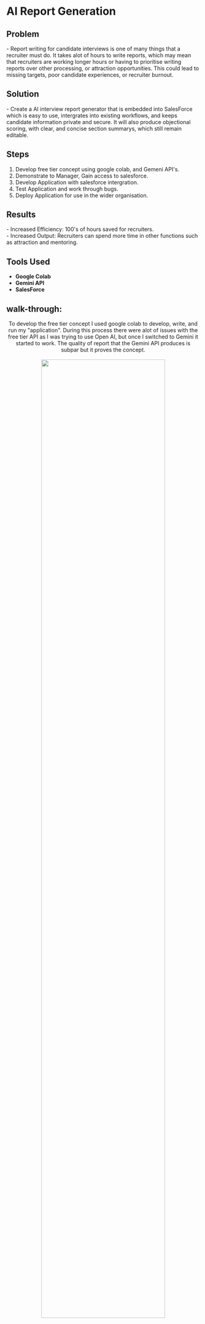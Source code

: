 <h1>AI Report Generation</h1>

<h2>Problem</h2>
- Report writing for candidate interviews is one of many things that a recruiter must do. It takes alot of hours to write reports, which may mean that recruiters are working longer hours or having to prioritise writing reports over other processing, or attraction opportunities. This could lead to missing targets, poor candidate experiences, or recruiter burnout. <br />

<h2>Solution</h2>
- Create a AI interview report generator that is embedded into SalesForce which is easy to use, intergrates into existing workflows, and keeps candidate information private and secure. It will also produce objectional scoring, with clear, and concise section summarys, which still remain editable.<br />

<h2>Steps</h2>

1. Develop free tier concept using google colab, and Gemeni API's.<br />
2. Demonstrate to Manager, Gain access to salesforce.<br />
3. Develop Application with salesforce intergration.<br />
4. Test Application and work through bugs.<br />
5. Deploy Application for use in the wider organisation.<br />

<h2>Results</h2>
- Increased Efficiency: 100's of hours saved for recruiters.<br />
- Increased Output: Recruiters can spend more time in other functions such as attraction and mentoring.<br />


<h2>Tools Used </h2>

- <b>Google Colab</b>
- <b>Gemini API</b>
- <b>SalesForce</b>

<h2>walk-through:</h2>

<p align="center">
To develop the free tier concept I used google colab to develop, write, and run my "application". During this process there were alot of issues with the free tier API as I was trying to use Open AI, but once I switched to Gemini it started to work. The quality of report that the Gemini API produces is subpar but it proves the concept.<br />
<br />
<img src="https://i.imgur.com/PX621jm.jpeg"  height="80%" width="80%" <br />
 <br />Above is an example of the script used.<br />
<br />When The script is run it uploads a blank interview performa for the AI to reference. It then prompts the user to upload a document (the interview notes). It then sends the notes to the Gemini AI and once analysed it downloads a doc.x file to the users device. This was the easiest way to prove the concept while also being able to demonstrate it from anywhere.<br />
<br />
<img src="https://i.imgur.com/PcnpLGM.png"  height="80%" width="80%" <br />
<br /> Above is the prompt to upload the blank interview performa.<br />
<img src="https://i.imgur.com/yJpyYKb.png"  height="80%" width="80%" <br />
<br />Above is the output of the script. Where the AI produces a Report sending it to the users device.<br />
